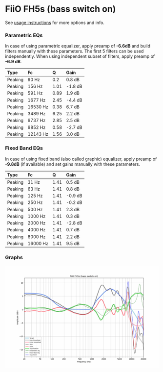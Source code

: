 # FiiO FH5s (bass switch on)
See [usage instructions](https://github.com/jaakkopasanen/AutoEq#usage) for more options and info.

### Parametric EQs
In case of using parametric equalizer, apply preamp of **-6.6dB** and build filters manually
with these parameters. The first 5 filters can be used independently.
When using independent subset of filters, apply preamp of **-6.9 dB**.

| Type    | Fc       |    Q | Gain    |
|:--------|:---------|:-----|:--------|
| Peaking | 90 Hz    | 0.2  | 0.8 dB  |
| Peaking | 156 Hz   | 1.01 | -1.8 dB |
| Peaking | 591 Hz   | 0.89 | 1.9 dB  |
| Peaking | 1677 Hz  | 2.45 | -4.4 dB |
| Peaking | 16530 Hz | 0.38 | 6.7 dB  |
| Peaking | 3489 Hz  | 6.25 | 2.2 dB  |
| Peaking | 9737 Hz  | 2.85 | 2.5 dB  |
| Peaking | 9852 Hz  | 0.58 | -2.7 dB |
| Peaking | 12143 Hz | 1.56 | 3.0 dB  |

### Fixed Band EQs
In case of using fixed band (also called graphic) equalizer, apply preamp of **-9.8dB**
(if available) and set gains manually with these parameters.

| Type    | Fc       |    Q | Gain    |
|:--------|:---------|:-----|:--------|
| Peaking | 31 Hz    | 1.41 | 0.5 dB  |
| Peaking | 63 Hz    | 1.41 | 0.8 dB  |
| Peaking | 125 Hz   | 1.41 | -0.9 dB |
| Peaking | 250 Hz   | 1.41 | -0.2 dB |
| Peaking | 500 Hz   | 1.41 | 2.3 dB  |
| Peaking | 1000 Hz  | 1.41 | 0.3 dB  |
| Peaking | 2000 Hz  | 1.41 | -2.8 dB |
| Peaking | 4000 Hz  | 1.41 | 0.7 dB  |
| Peaking | 8000 Hz  | 1.41 | 2.2 dB  |
| Peaking | 16000 Hz | 1.41 | 9.5 dB  |

### Graphs
![](./FiiO%20FH5s%20(bass%20switch%20on).png)